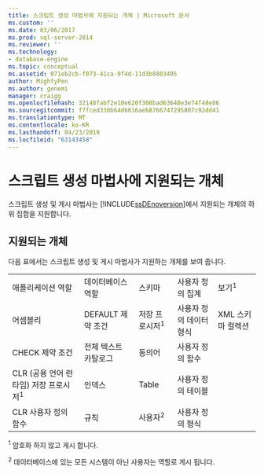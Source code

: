 ```yaml
---
title: 스크립트 생성 마법사에 지원되는 개체 | Microsoft 문서
ms.custom: ''
ms.date: 03/06/2017
ms.prod: sql-server-2014
ms.reviewer: ''
ms.technology:
- database-engine
ms.topic: conceptual
ms.assetid: 071eb2cb-f073-41ca-9f4d-11d3b8803495
author: MightyPen
ms.author: genemi
manager: craigg
ms.openlocfilehash: 32148fabf2e10e620f308bad63648e3e74f48e86
ms.sourcegitcommit: f7fced330b64d6616aeb8766747295807c92dd41
ms.translationtype: MT
ms.contentlocale: ko-KR
ms.lasthandoff: 04/23/2019
ms.locfileid: "63143458"
---
```

# <a name="objects-supported-by-the-generate-scripts-wizard"></a>스크립트 생성 마법사에 지원되는 개체
  스크립트 생성 및 게시 마법사는 [!INCLUDE[ssDEnoversion](../../includes/ssdenoversion-md.md)]에서 지원되는 개체의 하위 집합을 지원합니다.  
  
## <a name="supported-objects"></a>지원되는 개체  
 다음 표에서는 스크립트 생성 및 게시 마법사가 지원하는 개체를 보여 줍니다.  
  
||||||  
|-|-|-|-|-|  
|애플리케이션 역할|데이터베이스 역할|스키마|사용자 정의 집계|보기<sup>1</sup>|  
|어셈블리|DEFAULT 제약 조건|저장 프로시저<sup>1</sup>|사용자 정의 데이터 형식|XML 스키마 컬렉션|  
|CHECK 제약 조건|전체 텍스트 카탈로그|동의어|사용자 정의 함수||  
|CLR (공용 언어 런타임) 저장 프로시저<sup>1</sup>|인덱스|Table|사용자 정의 테이블||  
|CLR 사용자 정의 함수|규칙|사용자<sup>2</sup>|사용자 정의 형식||  
  
 <sup>1</sup> 암호화 하지 않고 게시 합니다.  
  
 <sup>2</sup> 데이터베이스에 있는 모든 시스템이 아닌 사용자는 역할로 게시 됩니다.  
  
  

